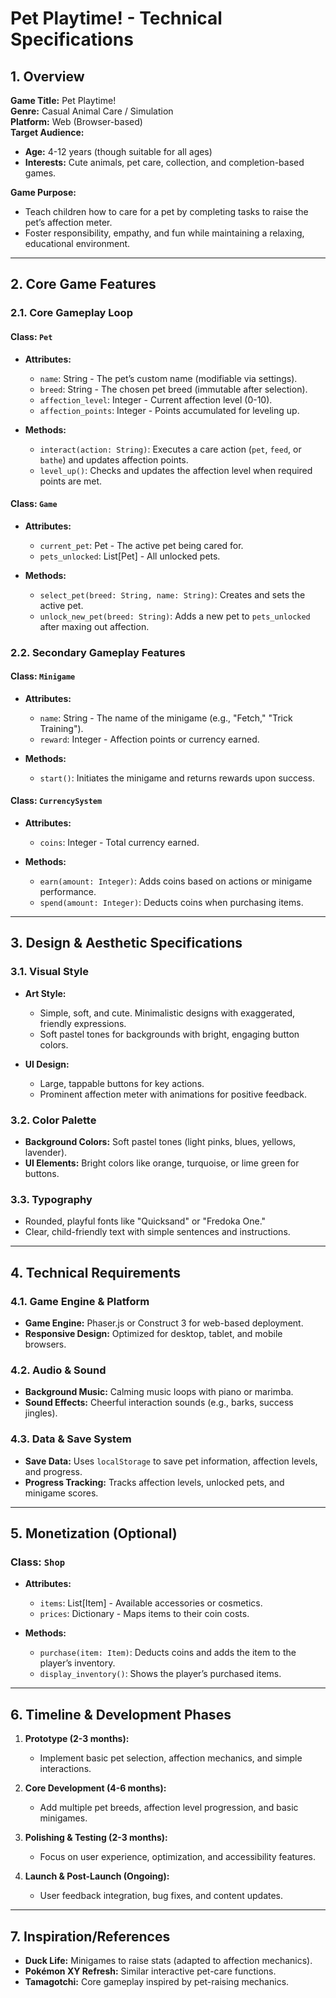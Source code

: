 # Pet Playtime! - Technical Specifications

## 1. Overview

**Game Title:** Pet Playtime!  
**Genre:** Casual Animal Care / Simulation  
**Platform:** Web (Browser-based)  
**Target Audience:**  
- **Age:** 4-12 years (though suitable for all ages)  
- **Interests:** Cute animals, pet care, collection, and completion-based games.  

**Game Purpose:**  
- Teach children how to care for a pet by completing tasks to raise the pet’s affection meter.  
- Foster responsibility, empathy, and fun while maintaining a relaxing, educational environment.  

---

## 2. Core Game Features

### 2.1. Core Gameplay Loop

#### Class: `Pet`
- **Attributes:**
  - `name`: String - The pet’s custom name (modifiable via settings).  
  - `breed`: String - The chosen pet breed (immutable after selection).  
  - `affection_level`: Integer - Current affection level (0-10).  
  - `affection_points`: Integer - Points accumulated for leveling up.  

- **Methods:**
  - `interact(action: String)`: Executes a care action (`pet`, `feed`, or `bathe`) and updates affection points.  
  - `level_up()`: Checks and updates the affection level when required points are met.  

#### Class: `Game`
- **Attributes:**
  - `current_pet`: Pet - The active pet being cared for.  
  - `pets_unlocked`: List[Pet] - All unlocked pets.  

- **Methods:**
  - `select_pet(breed: String, name: String)`: Creates and sets the active pet.  
  - `unlock_new_pet(breed: String)`: Adds a new pet to `pets_unlocked` after maxing out affection.  

### 2.2. Secondary Gameplay Features

#### Class: `Minigame`
- **Attributes:**
  - `name`: String - The name of the minigame (e.g., "Fetch," "Trick Training").  
  - `reward`: Integer - Affection points or currency earned.  

- **Methods:**
  - `start()`: Initiates the minigame and returns rewards upon success.  

#### Class: `CurrencySystem`
- **Attributes:**
  - `coins`: Integer - Total currency earned.  

- **Methods:**
  - `earn(amount: Integer)`: Adds coins based on actions or minigame performance.  
  - `spend(amount: Integer)`: Deducts coins when purchasing items.  

---

## 3. Design & Aesthetic Specifications

### 3.1. Visual Style
- **Art Style:**  
  - Simple, soft, and cute. Minimalistic designs with exaggerated, friendly expressions.  
  - Soft pastel tones for backgrounds with bright, engaging button colors.  

- **UI Design:**  
  - Large, tappable buttons for key actions.  
  - Prominent affection meter with animations for positive feedback.  

### 3.2. Color Palette
- **Background Colors:** Soft pastel tones (light pinks, blues, yellows, lavender).  
- **UI Elements:** Bright colors like orange, turquoise, or lime green for buttons.  

### 3.3. Typography
- Rounded, playful fonts like "Quicksand" or "Fredoka One."  
- Clear, child-friendly text with simple sentences and instructions.  

---

## 4. Technical Requirements

### 4.1. Game Engine & Platform
- **Game Engine:** Phaser.js or Construct 3 for web-based deployment.  
- **Responsive Design:** Optimized for desktop, tablet, and mobile browsers.

### 4.2. Audio & Sound
- **Background Music:** Calming music loops with piano or marimba.  
- **Sound Effects:** Cheerful interaction sounds (e.g., barks, success jingles).  

### 4.3. Data & Save System
- **Save Data:** Uses `localStorage` to save pet information, affection levels, and progress.  
- **Progress Tracking:** Tracks affection levels, unlocked pets, and minigame scores.  

---

## 5. Monetization (Optional)

### Class: `Shop`
- **Attributes:**
  - `items`: List[Item] - Available accessories or cosmetics.  
  - `prices`: Dictionary - Maps items to their coin costs.  

- **Methods:**
  - `purchase(item: Item)`: Deducts coins and adds the item to the player’s inventory.  
  - `display_inventory()`: Shows the player’s purchased items.  

---

## 6. Timeline & Development Phases

1. **Prototype (2-3 months):**
   - Implement basic pet selection, affection mechanics, and simple interactions.  

2. **Core Development (4-6 months):**
   - Add multiple pet breeds, affection level progression, and basic minigames.  

3. **Polishing & Testing (2-3 months):**
   - Focus on user experience, optimization, and accessibility features.  

4. **Launch & Post-Launch (Ongoing):**
   - User feedback integration, bug fixes, and content updates.  

---

## 7. Inspiration/References
- **Duck Life:** Minigames to raise stats (adapted to affection mechanics).  
- **Pokémon XY Refresh:** Similar interactive pet-care functions.  
- **Tamagotchi:** Core gameplay inspired by pet-raising mechanics.  
